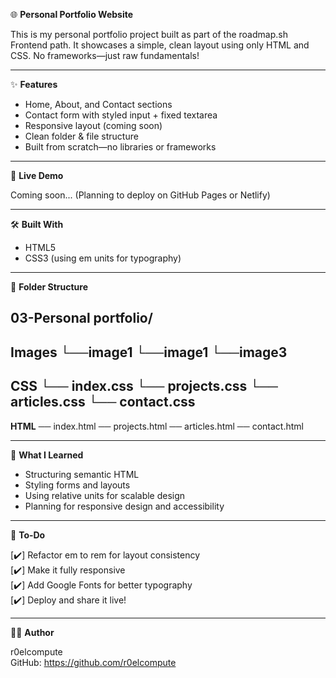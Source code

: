 🌐 **Personal Portfolio Website**

This is my personal portfolio project built as part of the roadmap.sh Frontend path.
It showcases a simple, clean layout using only HTML and CSS.
No frameworks—just raw fundamentals!

----------------------------------------------------

✨ **Features**

- Home, About, and Contact sections
- Contact form with styled input + fixed textarea
- Responsive layout (coming soon)
- Clean folder & file structure
- Built from scratch—no libraries or frameworks

----------------------------------------------------

🚀 **Live Demo**

Coming soon...
(Planning to deploy on GitHub Pages or Netlify)

----------------------------------------------------

🛠️ **Built With**

- HTML5
- CSS3 (using em units for typography)

----------------------------------------------------

📁 **Folder Structure**

03-Personal portfolio/
-----------------------------------------------------
**Images**
└──image1
└──image1
└──image3
-----------------------------------------------------
**CSS**
└── index.css
└── projects.css
└── articles.css
└── contact.css
-----------------------------------------------------
**HTML**
── index.html
── projects.html
── articles.html
── contact.html


----------------------------------------------------

🧠 **What I Learned**

- Structuring semantic HTML
- Styling forms and layouts
- Using relative units for scalable design
- Planning for responsive design and accessibility

----------------------------------------------------

📝 **To-Do**

[✔️] Refactor em to rem for layout consistency  
[✔️] Make it fully responsive  
[✔️] Add Google Fonts for better typography  
[✔️] Deploy and share it live!

----------------------------------------------------

👨‍💻 **Author**

r0elcompute  
GitHub: https://github.com/r0elcompute
